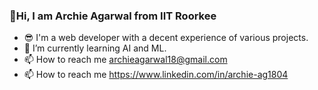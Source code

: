 ### 👋Hi, I am Archie Agarwal from IIT Roorkee

- 😎 I'm a web developer with a decent experience of various projects.
- 🌱 I’m currently learning AI and ML.
- 📫 How to reach me archieagarwal18@gmail.com
- 📫 How to reach me https://www.linkedin.com/in/archie-ag1804
<!--
**archie-a18/archie-a18** is a ✨ _special_ ✨ repository because its `README.md` (this file) appears on your GitHub profile.

Here are some ideas to get you started:


- 👯 I’m looking to collaborate on ...
- 🤔 I’m looking for help with ...
- 💬 Ask me about ...

- 😄 Pronouns: ...
- ⚡ Fun fact: ...
-->
